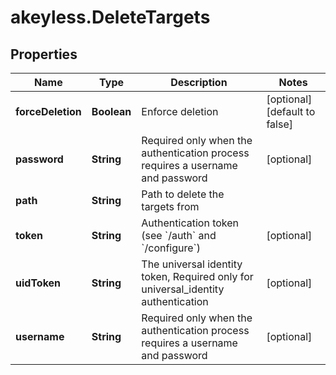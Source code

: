 # akeyless.DeleteTargets

## Properties

Name | Type | Description | Notes
------------ | ------------- | ------------- | -------------
**forceDeletion** | **Boolean** | Enforce deletion | [optional] [default to false]
**password** | **String** | Required only when the authentication process requires a username and password | [optional] 
**path** | **String** | Path to delete the targets from | 
**token** | **String** | Authentication token (see &#x60;/auth&#x60; and &#x60;/configure&#x60;) | [optional] 
**uidToken** | **String** | The universal identity token, Required only for universal_identity authentication | [optional] 
**username** | **String** | Required only when the authentication process requires a username and password | [optional] 


